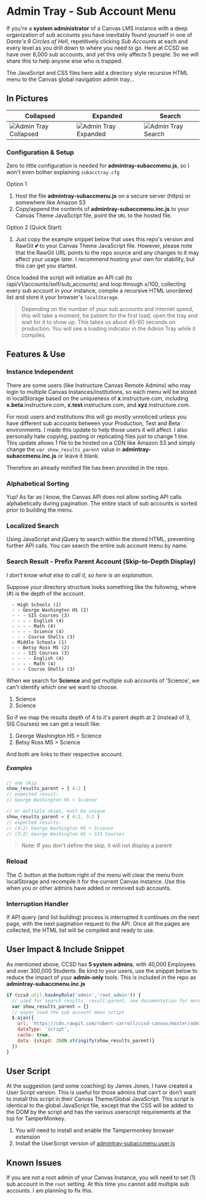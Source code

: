# Admin Tray - Sub Account Menu

If you're a **system administrator** of a Canvas LMS instance with a deep organization of sub accounts you have inevitably found yourself in one of *Dante's 9 Circles of Hell*, repetitively clicking *Sub Accounts* at each and every level as you drill down to where you need to go. Here at CCSD we have over 8,000 sub accounts, and yet this only affects 5 people. So we will share this to help anyone else who is trapped.

The JavaScript and CSS files here add a directory style recursive HTML menu to the Canvas global navigation admin tray...


## In Pictures


Collapsed | Expanded | Search
------------ | ------------- | -------------
![Admin Tray Collapsed](https://s3-us-west-2.amazonaws.com/ccsd-canvas/git-docs/admintray-collapsed.png) | ![Admin Tray Expanded](https://s3-us-west-2.amazonaws.com/ccsd-canvas/git-docs/admintray-expanded.png) | ![Admin Tray Search](https://s3-us-west-2.amazonaws.com/ccsd-canvas/git-docs/admintray-search.png)


### Configuration & Setup
Zero to little configuration is needed for **admintray-subaccmenu.js**, so I won't even bother explaining `subacctray.cfg`

Option 1
1. Host the file **admintray-subaccmenu.js** on a secure server (https) or somewhere like Amazon S3
2. Copy/append the contents of **admintray-subaccmenu.inc.js** to your Canvas Theme JavaScript file, point the `URL` to the hosted file.

Option 2 (Quick Start)
1. Just copy the example snippet below that uses this repo's version and RawGit 💕 to your Canvas Theme JavaScript file. However, please note that the RawGit URL points to the repo source and any changes to it may affect your usage later. I recommend hosting your own for stability, but this can get you started.

Once loaded the script will initialize an API call (to /api/v1/accounts/self/sub_accounts) and loop through x/100, collecting every sub account in your instance, compile a recursive HTML unordered list and store it your browser's `localStorage`.

> Depending on the number of your sub accounts and internet speed, this will take a moment, be patient for the first load, open the tray and wait for it to show up. This takes us about 45-60 seconds on production. You will see a loading indicator in the Admin Tray while it compiles.


## Features & Use


### Instance Independent

There are some users (like Instructure Canvas Remote Admins) who may login to multiple Canvas Instances/institutions, so each menu will be stored in localStorage based on the uniqueness of **x**.instructure.com, including **x.beta**.instructure.com, **x.test**.instructure.com, and **xyz**.instructure.com.

For most users and institutions this will go mostly unnoticed unless you have different sub accounts between your Production, Test and Beta environments. I made this update to help those users it will affect. I also personally hate copying, pasting or replicating files just to change 1 line. This update allows 1 file to be hosted on a CDN like Amazon S3 and simply change the `var show_results_parent` value in **admintray-subaccmenu.inc.js** or leave it blank.

Therefore an already minified file has been provided in the repo.


### Alphabetical Sorting

Yup! As far as I know, the Canvas API does not allow sorting API calls alphabetically during pagination. The entire stack of sub accounts is sorted prior to building the menu.

### Localized Search

Using JavaScript and jQuery to search within the stored HTML, preventing further API calls. You can search the entire sub account menu by name.


### Search Result - Prefix Parent Account (Skip-to-Depth Display)
*I don't know what else to call it, so here is an explanation.*

Suppose your directory structure looks something like the following, where (#) is the depth of the account.
    
      - High Schools (1)
      - - George Washington HS (2)
      - - - SIS Courses (3)
      - - - - English (4)
      - - - - Math (4)
      - - - - Science (4)
      - - - Course Shells (3)
      - Middle Schools (1)
      - - Betsy Ross MS (2)
      - - - SIS Courses (3)
      - - - - English (4)
      - - - - Math (4)
      - - - Course Shells (3)

When we search for **Science** and get multiple sub accounts of 'Science', we can't identify which one we want to choose.
      
1. Science
2. Science

So if we map the results depth of 4 to it's parent depth at 2 (instead of 3, SIS Courses) we can get a result like:

1. George Washington HS > Science
2. Betsy Ross MS > Science

And both are links to their respective account.

##### Examples
```javascript
// one skip
show_results_parent = { 4:2 }
// expected result:
// George Washington HS > Science

// or multiple skips, must be unique
show_results_parent = { 4:2, 3:2 }
// expected results:
// (4:2) George Washington HS > Science
// (3:2) George Washington HS > SIS Courses
```

> Note: If you don't define the skip, it will not display a parent


### Reload

The ↻ button at the bottom right of the menu will clear the menu from localStorage and recompile it for the current Canvas instance. Use this when you or other admins have added or removed sub accounts.

### Interruption Handler
If API query (and list building) process is interrupted it continues on the next page, with the next pagination request to the API. Once all the pages are collected, the HTML list will be compiled and ready to use.

## User Impact & Include Snippet

As mentioned above, CCSD has **5 system admins**, with 40,000 Employees and over 300,000 Students. Be kind to your users, use the snippet below to reduce the impact of your **admin-only** tools. This is included in the repo as **admintray-subaccmenu.inc.js**

```javascript
if (ccsd.util.hasAnyRole('admin','root_admin')) {
  // used for search results, result:parent, see documentation for more details
  var show_results_parent = {}
  // async load the sub account menu script
  $.ajax({
    url: 'https://cdn.rawgit.com/robert-carroll/ccsd-canvas/master/admintray-subaccmenu/admintray-subaccmenu.min.js',
    dataType: 'script',
    cache: true,
    data: {skipd: JSON.stringify(show_results_parent)}
  })
}
```

## User Script
At the suggestion (and some coaching) by James Jones, I have created a User Script version. This is useful for those admins that can't or don't want to install this script in their Canvas Theme/Global JavaScript. This script is identical to the global JavaScript file, except that the CSS will be added to the DOM by the script and has the various userscript requirements at the top for TamperMonkey.

1) You will need to install and enable the Tampermonkey browser extension
2) Install the UserScript version of [admintray-subaccmenu.user.js](https://github.com/robert-carroll/ccsd-canvas/blob/master/admintray-subaccmenu/admintray-subaccmenu.user.js)

## Known Issues
If you are not a root admin of your Canvas Instance, you will need to set (1) sub account in the `root` setting. At this time you cannot add multiple sub accounts. I am planning to fix this.
